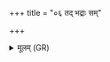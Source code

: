 +++
title = "०६ तद् भद्राः सम्"

+++
<details><summary>मूलम् (GR)</summary>

तद् भद्राः सम् अगच्छन्त  
वशा देष्ट्र्य् अथो स्वधा ।  
अथर्वा यत्र दीक्षितो  
बर्हिष्य् आस्त हिरण्यये ॥
</details>